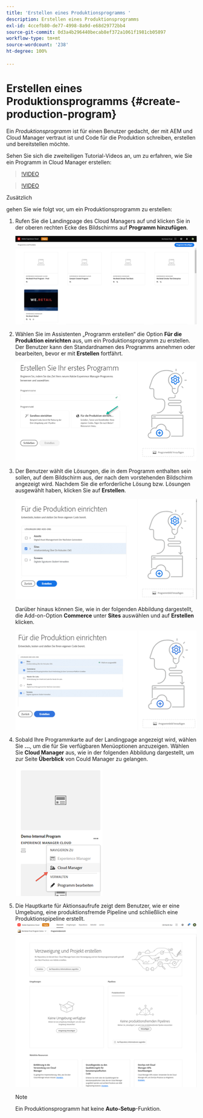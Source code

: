 ```yaml
---
title: 'Erstellen eines Produktionsprogramms '
description: Erstellen eines Produktionsprogramms
exl-id: 4ccefb80-de77-4998-8a9d-e68d29772bb4
source-git-commit: 0d3a4b296440becab8ef372a1061f1981cb05897
workflow-type: tm+mt
source-wordcount: '238'
ht-degree: 100%

---
```


# Erstellen eines Produktionsprogramms {#create-production-program}

Ein *Produktionsprogramm* ist für einen Benutzer gedacht, der mit AEM und Cloud Manager vertraut ist und Code für die Produktion schreiben, erstellen und bereitstellen möchte.

Sehen Sie sich die zweiteiligen Tutorial-Videos an, um zu erfahren, wie Sie ein Programm in Cloud Manager erstellen:

>[!VIDEO](https://video.tv.adobe.com/v/334953)

>[!VIDEO](https://video.tv.adobe.com/v/334954)

Zusätzlich

gehen Sie wie folgt vor, um ein Produktionsprogramm zu erstellen:

1. Rufen Sie die Landingpage des Cloud Managers auf und klicken Sie in der oberen rechten Ecke des Bildschirms auf **Programm hinzufügen**.

   ![](assets/first_timelogin1.png)


1. Wählen Sie im Assistenten „Programm erstellen“ die Option **Für die Produktion einrichten** aus, um ein Produktionsprogramm zu erstellen. Der Benutzer kann den Standardnamen des Programms annehmen oder bearbeiten, bevor er mit **Erstellen** fortfährt.

   ![](assets/create-prod1.png)

1. Der Benutzer wählt die Lösungen, die in dem Programm enthalten sein sollen, auf dem Bildschirm aus, der nach dem vorstehenden Bildschirm angezeigt wird. Nachdem Sie die erforderliche Lösung bzw. Lösungen ausgewählt haben, klicken Sie auf **Erstellen**.


   ![](assets/setup-prod-select.png)

   Darüber hinaus können Sie, wie in der folgenden Abbildung dargestellt, die Add-on-Option **Commerce** unter **Sites** auswählen und auf **Erstellen** klicken.

   ![](assets/setup-prod-commerce.png)

1. Sobald Ihre Programmkarte auf der Landingpage angezeigt wird, wählen Sie **...**, um die für Sie verfügbaren Menüoptionen anzuzeigen. Wählen Sie **Cloud Manager** aus, wie in der folgenden Abbildung dargestellt, um zur Seite **Überblick** von Could Manager zu gelangen.

   ![](assets/navigate-cm.png)

1. Die Hauptkarte für Aktionsaufrufe zeigt dem Benutzer, wie er eine Umgebung, eine produktionsfremde Pipeline und schließlich eine Produktionspipeline erstellt.
   ![](assets/set-up-prod5.png)


   >[!NOTE]
   >Ein Produktionsprogramm hat keine **Auto-Setup**-Funktion.
